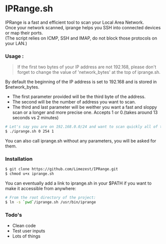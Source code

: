 # IPRange.sh

IPRange is a fast and efficient tool to scan your Local Area Network.<br />
Once your network scanned, iprange helps you SSH into connected devices or map their ports.<br />
(The script relies on ICMP, SSH and IMAP, do not block those protocols on your LAN.)

### Usage :
> If the first two bytes of your IP address are not 192.168, please don't forget to change the value of 'network_bytes' at the top of iprange.sh.

By default the beginning of the IP address is set to 192.168 and is stored in $network_bytes.
* The first parameter provided will be the third byte of the address.
* The second will be the number of address you want to scan.
* The third and last parameter will be weither you want a fast and sloppy scan or a longer and more precise one. Accepts 1 or 0.(takes around 13 seconds vs 2 minutes)

```sh
# Let's say you are on 192.168.0.0/24 and want to scan quickly all of the possible addresses:
$ ./iprange.sh 0 254 1
```

You can also call iprange.sh without any parameters, you will be asked for them.


### Installation

```sh
$ git clone https://github.com/Limezest/IPRange.git
$ chmod u+x iprange.sh
```
You can eventually add a link to iprange.sh in your $PATH if you want to make it accessible from anywhere:
```sh
# From the root directory of the project:
$ ln -s `pwd`/iprange.sh /usr/bin/iprange
```

### Todo's

* Clean code
* Test user inputs
* Lots of things
